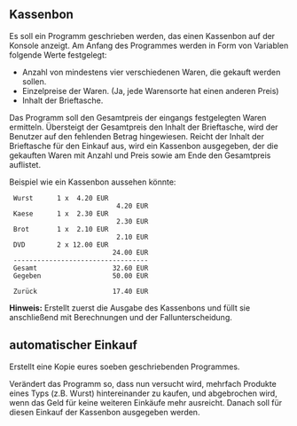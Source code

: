 ## Kassenbon

Es soll ein Programm geschrieben werden, das einen Kassenbon auf der Konsole anzeigt.
Am Anfang des Programmes werden in Form von Variablen folgende Werte festgelegt:

* Anzahl von mindestens vier verschiedenen Waren, die gekauft werden sollen.
* Einzelpreise der Waren. (Ja, jede Warensorte hat einen anderen Preis)
* Inhalt der Brieftasche.

Das Programm soll den Gesamtpreis der eingangs festgelegten Waren ermitteln. Übersteigt der Gesamtpreis den Inhalt der Brieftasche, wird der Benutzer auf den fehlenden Betrag hingewiesen. Reicht der Inhalt der Brieftasche für den Einkauf aus, wird ein Kassenbon ausgegeben, der die gekauften Waren mit Anzahl und Preis sowie am Ende den Gesamtpreis auflistet.

Beispiel wie ein Kassenbon aussehen könnte:

```
 Wurst      1 x  4.20 EUR
                           4.20 EUR
 Kaese      1 x  2.30 EUR
                           2.30 EUR
 Brot       1 x  2.10 EUR
                           2.10 EUR
 DVD        2 x 12.00 EUR
                          24.00 EUR
 ----------------------------------
 Gesamt                   32.60 EUR
 Gegeben                  50.00 EUR
 
 Zurück                   17.40 EUR
```

**Hinweis:** Erstellt zuerst die Ausgabe des Kassenbons und füllt sie anschließend mit Berechnungen und der Fallunterscheidung.

## automatischer Einkauf
Erstellt eine Kopie eures soeben geschriebenden Programmes.

Verändert das Programm so, dass nun versucht wird, mehrfach Produkte eines Typs (z.B. Wurst) hintereinander zu kaufen, und abgebrochen wird, wenn das Geld für keine weiteren Einkäufe mehr ausreicht. Danach soll für diesen Einkauf der Kassenbon ausgegeben werden.